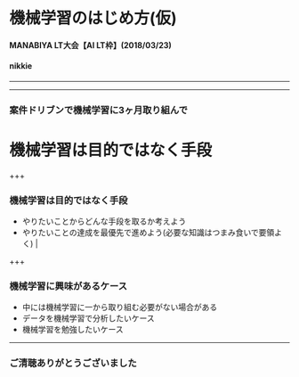 # 機械学習のはじめ方(仮)
#### MANABIYA LT大会【AI LT枠】(2018/03/23)
#### nikkie

---

---

### 案件ドリブンで機械学習に3ヶ月取り組んで

# 機械学習は目的ではなく手段

+++

### 機械学習は目的ではなく手段

- やりたいことからどんな手段を取るか考えよう
- やりたいことの達成を最優先で進めよう(必要な知識はつまみ食いで要領よく) |

+++

### 機械学習に興味があるケース

- 中には機械学習に一から取り組む必要がない場合がある
- データを機械学習で分析したいケース
- 機械学習を勉強したいケース

---

### ご清聴ありがとうございました
